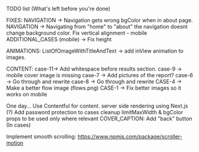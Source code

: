 TODO list (What's left before you're done)

FIXES:
NAVIGATION -> Navigation gets wrong bgColor when in about page.
NAVIGATION -> Navigating from "home" to "about" the navigation doesnt change background color.
Fix vertical alignment - mobile
ADDITIONAL_CASES (mobile) -> Fix height

ANIMATIONS:
ListOfOmageWithTitleAndText -> add inView animation to images.

CONTENT:
case-11-> Add whitespace before results section.
case-9 -> mobile cover image is missing
case-7 -> Add pictures of the report?
case-6 -> Go through and rewrite
case-8 -> Go through and rewrite
CASE-4 -> Make a better flow image (flows.png)
CASE-1 -> Fix better images so it works on mobile

One day...
Use Contentful for content.
server side rendering using Next.js (?)
Add password protection to cases
cleanup limitMaxWidth & bgColor props to be used only where relevant
COVER_CAPTION: Add "back" button (In cases)

Implement smooth scrolling:
https://www.npmjs.com/package/scroller-motion

